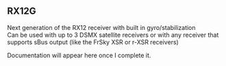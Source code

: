 ## RX12G  

Next generation of the RX12 receiver with built in gyro/stabilization  
Can be used with up to 3 DSMX satellite receivers or with any receiver that supports sBus output
(like the FrSky XSR or r-XSR receivers)  

Documentation will appear here once I complete it.
